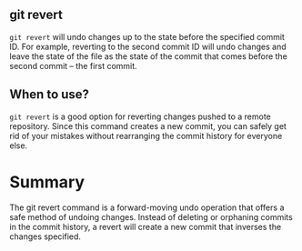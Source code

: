 ## git revert

`git revert` will undo changes up to the state before the specified commit ID. For example, reverting to the second commit ID will undo changes and leave the state of the file as the state of the commit that comes before the second commit – the first commit.

## When to use?

`git revert` is a good option for reverting changes pushed to a remote repository. Since this command creates a new commit, you can safely get rid of your mistakes without rearranging the commit history for everyone else.

# Summary

The git revert command is a forward-moving undo operation that offers a safe method of undoing changes. Instead of deleting or orphaning commits in the commit history, a revert will create a new commit that inverses the changes specified.